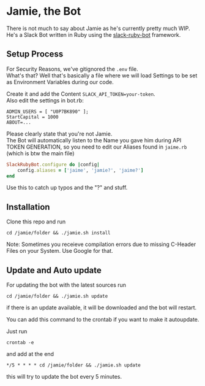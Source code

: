 # Jamie, the Bot

There is not much to say about Jamie as he's currently pretty much WIP.  
He's a Slack Bot written in Ruby using the [slack-ruby-bot](https://github.com/dblock/slack-ruby-bot) framework.  

## Setup Process
For Security Reasons, we've gitignored the `.env` file.  
What's that? Well that's basically a file where we will load Settings to be set as Environment Variables during our code.  

Create it and add the Content `SLACK_API_TOKEN=your-token`.  
Also edit the settings in bot.rb:  
```
ADMIN_USERS = [ "U0P7BK890" ];
StartCapital = 1000
ABOUT=...
```

Please clearly state that you're not Jamie.  
The Bot will automatically listen to the Name you gave him during API TOKEN GENERATION, so you need to edit our Aliases found in `jaime.rb` (which is btw the main file)  

```ruby
SlackRubyBot.configure do |config|
    config.aliases = ['jaime', 'jamie?', 'jaime?']
end
```
Use this to catch up typos and the "?" and stuff.  

## Installation 
Clone this repo and run

``` cd /jamie/folder && ./jamie.sh install ```

Note: Sometimes you receieve compilation errors due to missing C-Header Files on your System. Use Google for that.  

## Update and Auto update
For updating the bot with the latest sources run

``` cd /jamie/folder && ./jamie.sh update ```

if there is an update available, it will be downloaded and the bot will restart.

You can add this command to the crontab if you want to make it autoupdate.

Just run

```crontab -e```

and add at the end

```*/5 * * * * cd /jamie/folder && ./jamie.sh update ```

this will try to update the bot every 5 minutes.

